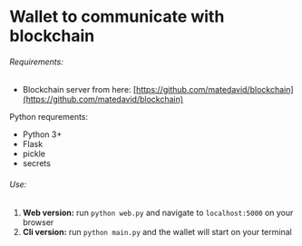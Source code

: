 # Wallet to communicate with blockchain

###### Requirements:
- Blockchain server from here: [https://github.com/matedavid/blockchain](https://github.com/matedavid/blockchain)

Python requrements:
- Python 3+
- Flask
- pickle
- secrets

###### Use:
1. **Web version:** run ```python web.py``` and navigate to ```localhost:5000``` on your browser
2. **Cli version:** run ```python main.py``` and the wallet will start on your terminal 
